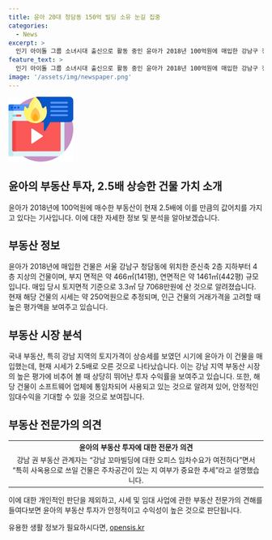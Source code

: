 ```yaml
---
title: 윤아 20대 청담동 150억 빌딩 소유 눈길 집중
categories:
  - News
excerpt: >
  인기 아이돌 그룹 소녀시대 출신으로 활동 중인 윤아가 2018년 100억원에 매입한 강남구 청담동의 건물이 현재 약 2.5배인 250억원에 가치가 상승한 것으로 추정된다. 이는 강남 지역의 토지가격 상승과 관련이 있는데, 해당 건물은 소프트웨어 업체에 통임차되어 사용 중이며, 주차공간이 있는 사옥용 건물에 대한 수요도 높다.
feature_text: >
  인기 아이돌 그룹 소녀시대 출신으로 활동 중인 윤아가 2018년 100억원에 매입한 강남구 청담동의 건물이 현재 약 2.5배인 250억원에 가치가 상승한 것으로 추정된다. 이는 강남 지역의 토지가격 상승과 관련이 있는데, 해당 건물은 소프트웨어 업체에 통임차되어 사용 중이며, 주차공간이 있는 사옥용 건물에 대한 수요도 높다.
image: '/assets/img/newspaper.png'
---
```


<p><img src="/assets/img/news.png" alt="rentncar 속보" /></p>

<h2>윤아의 부동산 투자, 2.5배 상승한 건물 가치 소개</h2>

<p>윤아가 2018년에 100억원에 매수한 부동산이 현재 2.5배에 이를 만큼의 값어치를 가지고 있다는 기사입니다. 이에 대한 자세한 정보 및 분석을 알아보겠습니다.</p>

<h2 data-ke-size="size26">부동산 정보</h2>

<p data-ke-size="size16">윤아가 2018년에 매입한 건물은 서울 강남구 청담동에 위치한 준신축 2층 지하부터 4층 지상의 건물이며, 부지 면적은 약 466㎡(141평), 연면적은 약 1461㎡(442평) 규모입니다. 매입 당시 토지면적 기준으로 3.3㎡ 당 7068만원에 산 것으로 알려졌습니다. 현재 해당 건물의 시세는 약 250억원으로 추정되며, 인근 건물의 거래가격을 고려할 때 높은 평가액을 보여주고 있습니다.</p>

<h2 data-ke-size="size26">부동산 시장 분석</h2>

<p data-ke-size="size16">국내 부동산, 특히 강남 지역의 토지가격이 상승세를 보였던 시기에 윤아가 이 건물을 매입했는데, 현재 시세가 2.5배로 오른 것으로 나타났습니다. 이는 강남 지역 부동산 시장의 높은 평가에 비추어 볼 때 상당히 뛰어난 투자 수익률을 보여주고 있습니다. 또한, 해당 건물이 소프트웨어 업체에 통임차되어 사용되고 있는 것으로 알려져 있어, 안정적인 임대수익을 기대할 수 있을 것으로 보여집니다.</p>

<h2 data-ke-size="size26">부동산 전문가의 의견</h2>

<table>
    <tr>
        <td style="text-align: center; height: 17px;"><b>윤아의 부동산 투자에 대한 전문가 의견</b></td>
    </tr>
    <tr>
        <td style="text-align: center; height: 17px;">강남 권 부동산 관계자는 “강남 꼬마빌딩에 대한 오피스 임차수요가 여전하다”면서 “특히 사옥용으로 쓰일 건물은 주차공간이 있는 지 여부가 중요한 추세”라고 설명했습니다.</td>
    </tr>
</table>

<p>이에 대한 개인적인 판단을 제외하고, 시세 및 임대 사업에 관한 부동산 전문가의 견해를 들여다보면 윤아의 부동산 투자가 안정적이고 수익성이 높은 것으로 판단됩니다.</p>
유용한 생활 정보가 필요하시다면, <a href="https://opensis.kr" rel="dofollow">opensis.kr</a>


